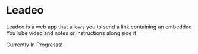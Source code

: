 # Leadeo
Leadeo is a web app that allows you to send a link containing an embedded YouTube video and notes or instructions along side it

Currently In Progresss!